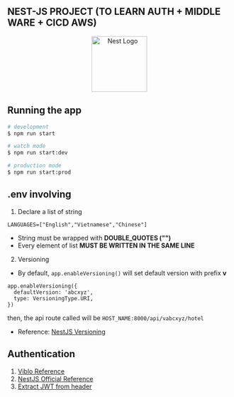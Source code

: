 ## NEST-JS PROJECT (TO LEARN AUTH + MIDDLE WARE + CICD AWS)

<p align="center">
  <img src="https://nestjs.com/img/logo-small.svg" width="125" alt="Nest Logo" />
</p>


## Running the app
```bash
# development
$ npm run start

# watch mode
$ npm run start:dev

# production mode
$ npm run start:prod
```

## .env involving
1. Declare a list of string
```
LANGUAGES=["English","Vietnamese","Chinese"]
```
- String must be wrapped with **DOUBLE_QUOTES ("")**
- Every element of list **MUST BE WRITTEN IN THE SAME LINE**

2. Versioning
- By default, ```app.enableVersioning()``` will set default version with prefix **v**
```
app.enableVersioning({
  defaultVersion: 'abcxyz',
  type: VersioningType.URI,
})
```
then, the api route called will be ```HOST_NAME:8000/api/vabcxyz/hotel```
- Reference: [NestJS Versioning](https://docs.nestjs.com/techniques/versioning)

## Authentication
1. [Viblo Reference](https://viblo.asia/p/xac-thuc-nguoi-dung-trong-nestjs-su-dung-passport-jwt-924lJB7blPM)
2. [NestJS Official Reference](https://docs.nestjs.com/security/authentication#implementing-passport-local)
3. [Extract JWT from header](https://stackoverflow.com/questions/57833669/how-to-get-jwt-token-from-headers-in-controller)